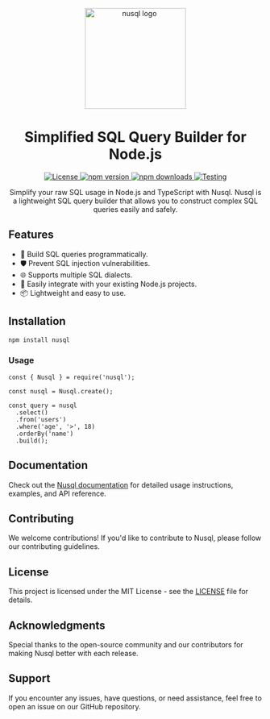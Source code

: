 <p align="center">
  <img width="200px" src="https://i.postimg.cc/hv15fZR4/nusql-logo.png" alt="nusql logo">
</p>

<h1 align="center">Simplified SQL Query Builder for Node.js</h1>
<div align="center">
 <a href="https://github.com/othastudio/nusql/blob/main/LICENSE">
 <img src="https://img.shields.io/badge/License-MIT-blue.svg" alt="License">
 </a>
 <a href="[https://github.com/othastudio/nusql/blob/main/LICENSE](https://www.npmjs.com/package/nusql)">
 <img src="https://img.shields.io/npm/v/nusql.svg" alt="npm version">
 </a>
 <a href="https://www.npmjs.com/package/nusql">
 <img src="https://img.shields.io/npm/dt/nusql.svg" alt="npm downloads">
 </a>
 <a href="https://github.com/othastudio/nusql/commits/main">
 <img src="https://github.com/othastudio/nusql/actions/workflows/test-package.yml/badge.svg" alt="Testing">
 </a>
</div>
<p align="center">Simplify your raw SQL usage in Node.js and TypeScript with Nusql. Nusql is a lightweight SQL query builder that allows you to construct complex SQL queries easily and safely.</p>

## Features

- 📝 Build SQL queries programmatically.
- 🛡️ Prevent SQL injection vulnerabilities.
- 🌐 Supports multiple SQL dialects.
- 🤝 Easily integrate with your existing Node.js projects.
- 📦 Lightweight and easy to use.

## Installation

```bash
npm install nusql
```
### Usage
```
const { Nusql } = require('nusql');

const nusql = Nusql.create();

const query = nusql
  .select()
  .from('users')
  .where('age', '>', 18)
  .orderBy('name')
  .build();
```


## Documentation
Check out the <a href="nusql.otha.studio">Nusql documentation</a> for detailed usage instructions, examples, and API reference.

## Contributing
We welcome contributions! If you'd like to contribute to Nusql, please follow our contributing guidelines.

## License
This project is licensed under the MIT License - see the <a href="https://github.com/othastudio/nusql/blob/main/LICENSE">LICENSE</a> file for details.

## Acknowledgments
Special thanks to the open-source community and our contributors for making Nusql better with each release.

## Support
If you encounter any issues, have questions, or need assistance, feel free to open an issue on our GitHub repository.
